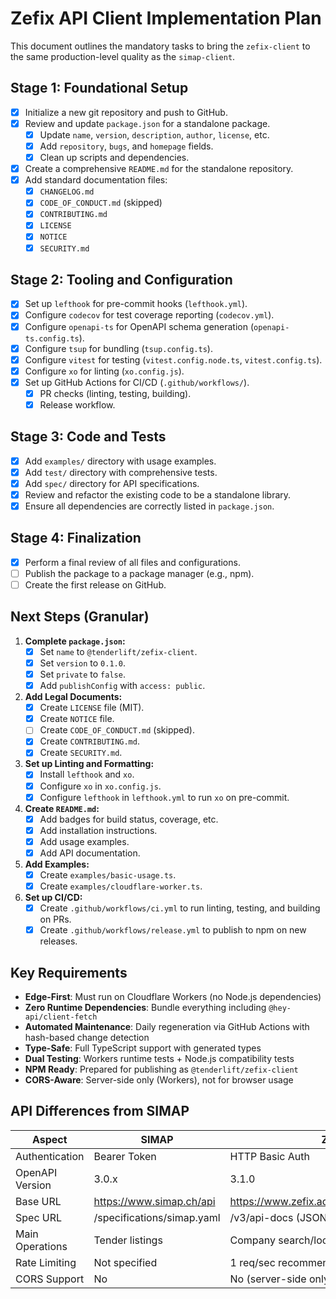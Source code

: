 # Zefix API Client Implementation Plan

This document outlines the mandatory tasks to bring the `zefix-client` to the same production-level quality as the `simap-client`.

## Stage 1: Foundational Setup

- [x] Initialize a new git repository and push to GitHub.
- [x] Review and update `package.json` for a standalone package.
  - [x] Update `name`, `version`, `description`, `author`, `license`, etc.
  - [x] Add `repository`, `bugs`, and `homepage` fields.
  - [x] Clean up scripts and dependencies.
- [x] Create a comprehensive `README.md` for the standalone repository.
- [x] Add standard documentation files:
  - [x] `CHANGELOG.md`
  - [x] `CODE_OF_CONDUCT.md` (skipped)
  - [x] `CONTRIBUTING.md`
  - [x] `LICENSE`
  - [x] `NOTICE`
  - [x] `SECURITY.md`

## Stage 2: Tooling and Configuration

- [x] Set up `lefthook` for pre-commit hooks (`lefthook.yml`).
- [x] Configure `codecov` for test coverage reporting (`codecov.yml`).
- [x] Configure `openapi-ts` for OpenAPI schema generation (`openapi-ts.config.ts`).
- [x] Configure `tsup` for bundling (`tsup.config.ts`).
- [x] Configure `vitest` for testing (`vitest.config.node.ts`, `vitest.config.ts`).
- [x] Configure `xo` for linting (`xo.config.js`).
- [x] Set up GitHub Actions for CI/CD (`.github/workflows/`).
  - [x] PR checks (linting, testing, building).
  - [x] Release workflow.

## Stage 3: Code and Tests

- [x] Add `examples/` directory with usage examples.
- [x] Add `test/` directory with comprehensive tests.
- [x] Add `spec/` directory for API specifications.
- [x] Review and refactor the existing code to be a standalone library.
- [x] Ensure all dependencies are correctly listed in `package.json`.

## Stage 4: Finalization

- [x] Perform a final review of all files and configurations.
- [ ] Publish the package to a package manager (e.g., npm).
- [ ] Create the first release on GitHub.

## Next Steps (Granular)

1.  **Complete `package.json`:**
    - [x] Set `name` to `@tenderlift/zefix-client`.
    - [x] Set `version` to `0.1.0`.
    - [x] Set `private` to `false`.
    - [x] Add `publishConfig` with `access: public`.
2.  **Add Legal Documents:**
    - [x] Create `LICENSE` file (MIT).
    - [x] Create `NOTICE` file.
    - [ ] Create `CODE_OF_CONDUCT.md` (skipped).
    - [x] Create `CONTRIBUTING.md`.
    - [x] Create `SECURITY.md`.
3.  **Set up Linting and Formatting:**
    - [x] Install `lefthook` and `xo`.
    - [x] Configure `xo` in `xo.config.js`.
    - [x] Configure `lefthook` in `lefthook.yml` to run `xo` on pre-commit.
4.  **Create `README.md`:**
    - [x] Add badges for build status, coverage, etc.
    - [x] Add installation instructions.
    - [x] Add usage examples.
    - [x] Add API documentation.
5.  **Add Examples:**
    - [x] Create `examples/basic-usage.ts`.
    - [x] Create `examples/cloudflare-worker.ts`.
6.  **Set up CI/CD:**
    - [x] Create `.github/workflows/ci.yml` to run linting, testing, and building on PRs.
    - [x] Create `.github/workflows/release.yml` to publish to npm on new releases.

## Key Requirements

- **Edge-First**: Must run on Cloudflare Workers (no Node.js dependencies)
- **Zero Runtime Dependencies**: Bundle everything including `@hey-api/client-fetch`
- **Automated Maintenance**: Daily regeneration via GitHub Actions with hash-based change detection
- **Type-Safe**: Full TypeScript support with generated types
- **Dual Testing**: Workers runtime tests + Node.js compatibility tests
- **NPM Ready**: Prepared for publishing as `@tenderlift/zefix-client`
- **CORS-Aware**: Server-side only (Workers), not for browser usage

## API Differences from SIMAP

| Aspect          | SIMAP                      | ZEFIX                                      |
| --------------- | -------------------------- | ------------------------------------------ |
| Authentication  | Bearer Token               | HTTP Basic Auth                            |
| OpenAPI Version | 3.0.x                      | 3.1.0                                      |
| Base URL        | https://www.simap.ch/api   | https://www.zefix.admin.ch/ZefixPublicREST |
| Spec URL        | /specifications/simap.yaml | /v3/api-docs (JSON)                        |
| Main Operations | Tender listings            | Company search/lookup                      |
| Rate Limiting   | Not specified              | 1 req/sec recommended                      |
| CORS Support    | No                         | No (server-side only)                      |
